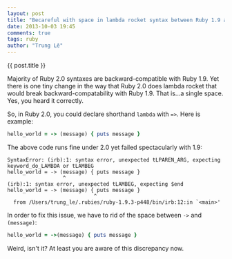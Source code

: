 ```yaml
---
layout: post
title: "Becareful with space in lambda rocket syntax between Ruby 1.9 and 2.0"
date: 2013-10-03 19:45
comments: true
tags: ruby
author: "Trung Lê"
---
```


{{ post.title }}

Majority of Ruby 2.0 syntaxes are backward-compatible with Ruby 1.9. Yet there is one tiny change in the way that Ruby 2.0 does lambda rocket that would break backward-compatability with Ruby 1.9. That is...a single space. Yes, you heard it correctly.

<!--more-->

So, in Ruby 2.0, you could declare shorthand `lambda` with `=>`. Here is example:

```ruby
hello_world = -> (message) { puts message }
```

The above code runs fine under 2.0 yet failed spectacularly with 1.9:

```
SyntaxError: (irb):1: syntax error, unexpected tLPAREN_ARG, expecting keyword_do_LAMBDA or tLAMBEG
hello_world = -> (message) { puts message }
                  ^
(irb):1: syntax error, unexpected tLAMBEG, expecting $end
hello_world = -> (message) { puts message }
                            ^
  from /Users/trung_le/.rubies/ruby-1.9.3-p448/bin/irb:12:in `<main>'
```

In order to fix this issue, we have to rid of the space between `->` and `(message)`:

```ruby
hello_world = ->(message) { puts message }
```

Weird, isn't it? At least you are aware of this discrepancy now.